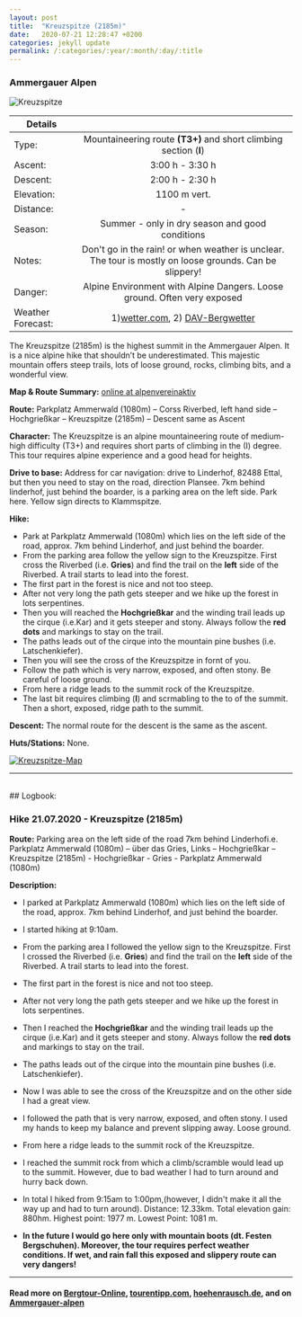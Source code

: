 ```yaml
---
layout: post
title:  "Kreuzspitze (2185m)"
date:   2020-07-21 12:28:47 +0200
categories: jekyll update
permalink: /:categories/:year/:month/:day/:title
---
```

### Ammergauer Alpen
![Kreuzspitze](/hikingblog.github.io/assets/img/hiking/Kreuzspitze-1.jpg)


| Details       |               |
| ------------- |:-------------:|
| Type:         | Mountaineering route **(T3+)** and short climbing section (**I**)|
| Ascent:       | 3:00 h  - 3:30 h      |
| Descent:      | 2:00 h - 2:30 h        |
| Elevation:    | 1100 m vert.  |
| Distance:     | -       |
| Season:       |  Summer - only in dry season and good conditions  |
| Notes:        | Don't go in the rain! or when weather is unclear. The tour is mostly on loose grounds. Can be slippery! |
| Danger:       | Alpine Environment with Alpine Dangers. Loose ground. Often very exposed|
| Weather Forecast:   | 1)[wetter.com](https://www.wetter.com/deutschland/linderhof/DE0002755003.html),  2) [DAV-Bergwetter](https://www.alpenverein.de/DAV-Services/Bergwetter/Allgaeu-Karwendel-Ammergau-Zugspitze-Arlberg)|

The Kreuzspitze (2185m) is the highest summit in the Ammergauer Alpen. It is a nice alpine hike that shouldn’t be underestimated. This majestic mountain offers steep trails, lots of loose ground, rocks, climbing bits, and a wonderful view.

**Map & Route Summary:**   [online at alpenvereinaktiv](https://www.alpenvereinaktiv.com/de/tour/kreuzspitze-2020-07-21/178843055/?share=%7Eznkpkcfb%244ossmphu)

**Route:**  Parkplatz Ammerwald (1080m) – Corss Riverbed, left hand side – Hochgrießkar – Kreuzspitze (2185m) – Descent same as Ascent

**Character:** The Kreuzspitze is an alpine mountaineering route of  medium-high difficulty (T3+) and requires short parts of climbing in the (I) degree. This tour requires alpine experience and a good head for heights.

**Drive to base:**
Address for car navigation: drive to  Linderhof, 82488 Ettal, but then you need to stay on the road, direction Plansee. 7km behind linderhof, just behind the boarder, is a parking area on the left side. Park here. Yellow sign directs to Klammspitze.

**Hike:**
- Park at Parkplatz Ammerwald (1080m) which lies on the left side of the road, approx. 7km behind Linderhof, and just behind the boarder.
- From the parking area follow the yellow sign to the Kreuzspitze. First cross the Riverbed (i.e. **Gries**) and find the trail on the **left** side of the Riverbed. A trail starts to lead into the forest.
- The first part in the forest is nice and not too steep.
- After not very long the path gets steeper and we hike up the forest in lots serpentines.
- Then you will reached the **Hochgrießkar** and the winding trail leads up the cirque (i.e.Kar) and it gets steeper and stony. Always follow the **red dots** and markings to stay on the trail.
- The paths leads out of the cirque into the mountain pine bushes (i.e. Latschenkiefer).
- Then you will  see the cross of the Kreuzspitze in fornt of you.
- Follow the path which is very narrow, exposed, and often stony. Be careful of loose ground.
- From here a ridge leads to the summit rock of the Kreuzspitze.
- The last bit requires climbing (**I**) and scrmabling to the to of the summit. Then a short, exposed, ridge path to the summit.

**Descent:**
The normal route for the descent is the same as the ascent.

**Huts/Stations:** None.


[![Kreuzspitze-Map](/hikingblog.github.io/assets/img/hiking/Kreuzspitze-Map.jpg)](https://www.alpenvereinaktiv.com/de/tour/kreuzspitze-2020-07-21/178843055/?share=%7Eznkpkcfb%244ossmphu)

-------
<br>
## Logbook:

### Hike 21.07.2020 - Kreuzspitze (2185m)
**Route:**  Parking area on the left side of the road 7km behind Linderhofi.e. Parkplatz Ammerwald (1080m) – über das Gries, Links – Hochgrießkar – Kreuzspitze (2185m) - Hochgrießkar - Gries - Parkplatz Ammerwald (1080m)

**Description:**
- I parked at Parkplatz Ammerwald (1080m) which lies on the left side of the road, approx. 7km behind Linderhof, and just behind the boarder.
- I started hiking at 9:10am.
- From the parking area I followed the yellow sign to the Kreuzspitze. First I crossed the Riverbed (i.e. **Gries**) and find the trail on the **left** side of the Riverbed. A trail starts to lead into the forest.
- The first part in the forest is nice and not too steep.
- After not very long the path gets steeper and we hike up the forest in lots serpentines.
- Then I reached the **Hochgrießkar** and the winding trail leads up the cirque (i.e.Kar) and it gets steeper and stony. Always follow the **red dots** and markings to stay on the trail.
- The paths leads out of the cirque into the mountain pine bushes (i.e. Latschenkiefer).
- Now I was able to see the cross of the Kreuzspitze and on the other side I had a great view.
- I followed the path that is very narrow, exposed, and often stony. I used my hands to keep my balance and prevent slipping away. Loose ground.
- From here a ridge leads to the summit rock of the Kreuzspitze.
- I reached the summit rock from which a climb/scramble would lead up to the summit. However, due to bad weather I had to turn around and hurry back down.

- In total I hiked from 9:15am to 1:00pm,(however, I didn't make it all the way up and had to turn around). Distance: 12.33km. Total elevation gain: 880hm. Highest point: 1977 m. Lowest Point: 1081 m.

- **In the future I would go here only with mountain boots (dt. Festen Bergschuhen). Moreover, the tour requires perfect weather conditions. If wet, and rain fall this exposed and slippery route can very dangers!**



---

#### Read more on [Bergtour-Online](https://www.bergtour-online.de/bergtouren/bergwanderungen/schwer/kreuzspitze/), [tourentipp.com](https://www.tourentipp.com/de/touren/Kreuzspitze-Bergtour-Ammergauer-Alpen_29.html), [hoehenrausch.de](https://www.hoehenrausch.de/berge/kreuzspitze/), and on [Ammergauer-alpen](https://www.ammergauer-alpen.de/Media/Touren/Bergtour-Kreuzspitze)
